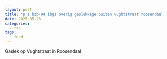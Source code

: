 ```yaml
---
layout: post
title: "p 1 bzb-04 ibgs overig gaslekkage buiten vughtstraat roosendaal 201092 201331"
date: 2025-05-26
categories: 
  - rss
tags: 
  - feed
---
```


Gaslek op Vughtstraat in Roosendaal
